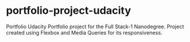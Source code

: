 # portfolio-project-udacity
Portfolio Udacity Portfolio project for the Full Stack-1  Nanodegree. Project created using Flexbox and Media Queries for its responsiveness.
